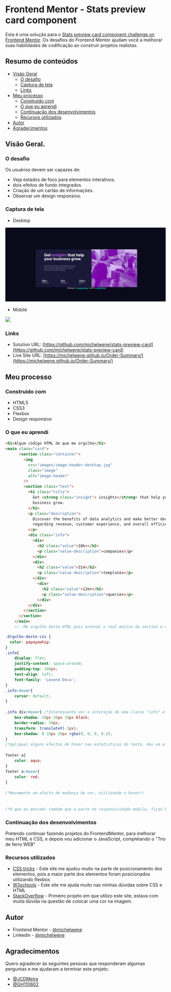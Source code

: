 # Frontend Mentor - Stats preview card component

Esta é uma solução para o [Stats preview card component challenge on Frontend Mentor](https://www.frontendmentor.io/challenges/stats-preview-card-component-8JqbgoU62). Os desafios do Frontend Mentor ajudam você a melhorar suas habilidades de codificação ao construir projetos realistas.

## Resumo de conteúdos

- [Visão Geral](#Visão-Geral)
  - [O desafio](#O-desafio)
  - [Captura de tela](#Captura-de-tela)
  - [Links](#Links)
- [Meu processo](#Meu-processo)
  - [Construído com](#Constrído-com)
  - [O que eu aprendi](#O-que-eu-aprendi)
  - [Continuação dos desenvolvimentos](#Continuação-dos-desenvolvimentos)
  - [Recursos utilizados](#Recursos-utilizados)
- [Autor](#Autor)
- [Agradecimentos](#Agradecimentos)


## Visão Geral.

### O desafio

Os usuários devem ser capazes de:

- Veja estados de foco para elementos interativos.
- dois efeitos de fundo integrados.
- Criação de um cartão de informações.
- Observar um design responsivo.
### Captura de tela

- Desktop
<img src="images/Screenshot_1.png"/>

- Mobile
<img src="images/Frontend_Mentor_ Stats_preview_card_component.gif"/>

### Links

- Solution URL: [https://github.com/michelwene/stats-preview-card](https://github.com/michelwene/stats-preview-card)
- Live Site URL: [https://michelwene.github.io/Order-Summary/](https://michelwene.github.io/Order-Summary/)

## Meu processo

### Construído com

- HTML5
- CSS3
- Flexbox
- Design responsivo
### O que eu aprendi

```html
<h1>Algum código HTML de que me orgulho</h1>
<main class="card">
      <section class="container">
        <img
          src="images/image-header-desktop.jpg"
          class="image"
          alt="image-header"
        />
        <section class="text">
          <h1 class="title">
            Get <strong class="insight"> insights</strong> that help your
            business grow.
          </h1>
          <p class="description">
            Discover the benefits of data analytics and make better decisions
            regarding revenue, customer experience, and overall efficiency.
          </p>
          <div class="info">
            <div>
              <h2 class="value">10k+</h2>
              <p class="value-description">companies</p>
            </div>
            <div>
              <h2 class="value">314</h2>
              <p class="value-description">templates</p>
            </div>
              <div>
                <h2 class="value">12m+</h2>
                <p class="value-description">queries</p>
              </div>
          </div>
        </section>
      </section>
    </main>
    <!--Me orgulho deste HTML pois entendi o real motivo da section e o da div, consegui compreender suas diferenças, e apliquei da melhor forma que consegui no HTML, desta forma consegui estruturar meu HTML, deixando tudo mais simples para o CSS.-->
```
```css
.Orgulho-deste-css {
  color: papayawhip;
}
.info{
    display: flex;
    justify-content: space-around;
    padding-top: 100px;
    text-align: left;
    font-family: 'Lexend Deca';
}
.info:hover{
    cursor: default;
}

.info div:hover{ /*Interessante ver a interação de uma classe "info" e uma "div" que é uma tag do HTML*/
    box-shadow: 20px 20px 10px black;
    border-radius: 70px;
    transform: translateY(-3px);
    box-shadow: 0 10px 20px rgba(0, 0, 0, 0.2);
}
/*Apliquei alguns efeitos de hover nas estatisticas do texto, deu um efeito muito legal no site.*/

footer a{
    color: aqua;
}
footer a:hover{
    color: red;
}

/*Novamente um efeito de mudança de cor, utilizando o hover*/


/*O que eu percebi também que a parte da responsividade mobile, ficou bem melhor que do projeto anterior "Order-Summary-component", a parte da responsividade respondeu melhor pois neste projeto, o HTML ficou bem melhor estruturado.*/
```

### Continuação dos desenvolvimentos


Pretendo continuar fazendo projetos do FrontendMentor, para melhorar meu HTML e CSS, e depois vou adicionar o JavaScript, completando o "Trio de ferro WEB"

### Recursos utilizados

- [CSS tricks](https://css-tricks.com/snippets/css/a-guide-to-flexbox/) - Este site me ajudou muito na parte de posicionamento dos elementos, pois a maior parte dos elementos foram posicionados utilizando flexbox.
- [W3schools](https://www.w3schools.com/css/default.asp) - Este site me ajuda muito nas minhas dúvidas sobre CSS e HTML
- [StackOverflow](https://stackoverflow.com/) - Primeiro projeto em que utilizo este site, estava com muita dúvida na questão de colocar uma cor na imagem.


## Autor

- Frontend Mentor - [@michelwene](https://www.frontendmentor.io/profile/michelwene)
- Linkedin - [@michelwene](https://www.linkedin.com/in/michelwene/)


## Agradecimentos

Quero agradecer às seguintes pessoas que responderam algumas perguntas e me ajudaram a terminar este projeto.
- [@JCDMeira](https://github.com/JCDMeira)
- [@GH110602](https://github.com/GH110602)

